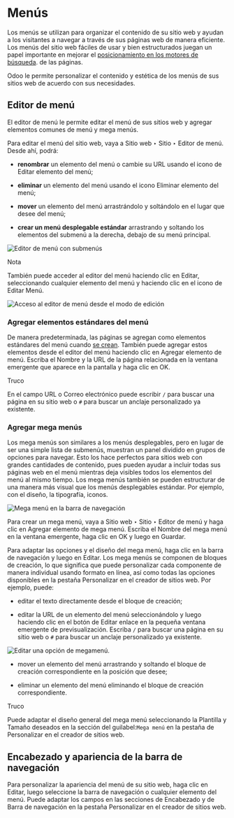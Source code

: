 # Menús

Los menús se utilizan para organizar el contenido de su sitio web y ayudan a
los visitantes a navegar a través de sus páginas web de manera eficiente. Los
menús del sitio web fáciles de usar y bien estructurados juegan un papel
importante en mejorar el [posicionamiento en los motores de
búsqueda](seo.html). de las páginas.

Odoo le permite personalizar el contenido y estética de los menús de sus
sitios web de acuerdo con sus necesidades.

## Editor de menú

El editor de menú le permite editar el menú de sus sitios web y agregar
elementos comunes de menú y mega menús.

Para editar el menú del sitio web, vaya a Sitio web ‣ Sitio ‣ Editor de menú.
Desde ahí, podrá:

  * **renombrar** un elemento del menú o cambie su URL usando el icono de Editar elemento del menú;

  * **eliminar** un elemento del menú usando el icono Eliminar elemento del menú;

  * **mover** un elemento del menú arrastrándolo y soltándolo en el lugar que desee del menú;

  * **crear un menú desplegable estándar** arrastrando y soltando los elementos del submenú a la derecha, debajo de su menú principal.

![Editor de menú con submenús ](../../../../_images/menu-editor.png)

Nota

También puede acceder al editor del menú haciendo clic en Editar,
seleccionando cualquier elemento del menú y haciendo clic en el icono de
Editar Menú.

![Acceso al editor de menú desde el modo de edición
](../../../../_images/edit-menu-icon.png)

### Agregar elementos estándares del menú

De manera predeterminada, las páginas se agregan como elementos estándares del
menú cuando [se crean](../pages.html). También puede agregar estos elementos
desde el editor del menú haciendo clic en Agregar elemento de menú. Escriba el
Nombre y la URL de la página relacionada en la ventana emergente que aparece
en la pantalla y haga clic en OK.

Truco

En el campo URL o Correo electrónico puede escribir `/` para buscar una página
en su sitio web o `#` para buscar un anclaje personalizado ya existente.

### Agregar mega menús

Los mega menús son similares a los menús desplegables, pero en lugar de ser
una simple lista de submenús, muestran un panel dividido en grupos de opciones
para navegar. Esto los hace perfectos para sitios web con grandes cantidades
de contenido, pues pueden ayudar a incluir todas sus páginas web en el menú
mientras deja visibles todos los elementos del menú al mismo tiempo. Los mega
menús también se pueden estructurar de una manera más visual que los menús
desplegables estándar. Por ejemplo, con el diseño, la tipografía, iconos.

![Mega menú en la barra de navegación](../../../../_images/mega-menu.png)

Para crear un mega menú, vaya a Sitio web ‣ Sitio ‣ Editor de menú y haga clic
en Agregar elemento de mega menú. Escriba el Nombre del mega menú en la
ventana emergente, haga clic en OK y luego en Guardar.

Para adaptar las opciones y el diseño del mega menú, haga clic en la barra de
navegación y luego en Editar. Los mega menús se componen de bloques de
creación, lo que significa que puede personalizar cada componente de manera
individual usando formato en línea, así como todas las opciones disponibles en
la pestaña Personalizar en el creador de sitios web. Por ejemplo, puede:

  * editar el texto directamente desde el bloque de creación;

  * editar la URL de un elemento del menú seleccionándolo y luego haciendo clic en el botón de Editar enlace en la pequeña ventana emergente de previsualización. Escriba `/` para buscar una página en su sitio web o `#` para buscar un anclaje personalizado ya existente.

![Editar una opción de megamenú.](../../../../_images/mega-menu-option.png)

  * mover un elemento del menú arrastrando y soltando el bloque de creación correspondiente en la posición que desee;

  * eliminar un elemento del menú eliminando el bloque de creación correspondiente.

Truco

Puede adaptar el diseño general del mega menú seleccionando la Plantilla y
Tamaño deseados en la sección del guilabel:`Mega menú` en la pestaña de
Personalizar en el creador de sitios web.

## Encabezado y apariencia de la barra de navegación

Para personalizar la apariencia del menú de su sitio web, haga clic en Editar,
luego seleccione la barra de navegación o cualquier elemento del menú. Puede
adaptar los campos en las secciones de Encabezado y de Barra de navegación en
la pestaña Personalizar en el creador de sitios web.

